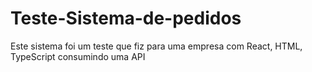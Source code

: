 # Teste-Sistema-de-pedidos
Este sistema foi um teste que fiz para uma empresa com React, HTML, TypeScript consumindo uma API
